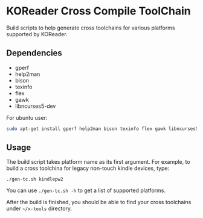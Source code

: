 KOReader Cross Compile ToolChain
================================

Build scripts to help generate cross toolchains for various platforms supported
by KOReader.


Dependencies
------------

* gperf
* help2man
* bison
* texinfo
* flex
* gawk
* libncurses5-dev

For ubuntu user:

```bash
sudo apt-get install gperf help2man bison texinfo flex gawk libncurses5-dev 
```

Usage
-----
The build script takes platform name as its first argument. For example, to
build a cross toolchina for legacy non-touch kindle devices, type:

```
./gen-tc.sh kindlepw2
```

You can use `./gen-tc.sh -h` to get a list of supported platforms.

After the build is finished, you should be able to find your cross toolchains
under `~/x-tools` directory.
